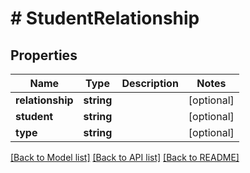 # # StudentRelationship

## Properties

Name | Type | Description | Notes
------------ | ------------- | ------------- | -------------
**relationship** | **string** |  | [optional]
**student** | **string** |  | [optional]
**type** | **string** |  | [optional]

[[Back to Model list]](../../README.md#models) [[Back to API list]](../../README.md#endpoints) [[Back to README]](../../README.md)
